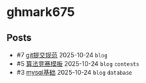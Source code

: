 # ghmark675
## Posts
- #7 [git提交规范](articles/7.md) 2025-10-24 `blog`
- #5 [算法竞赛模板](articles/5.md) 2025-10-24 `blog` `contests`
- #3 [mysql基础](articles/3.md) 2025-10-24 `blog` `database`

